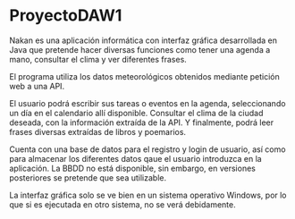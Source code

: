 # ProyectoDAW1
Nakan es una aplicación informática con interfaz gráfica desarrollada en Java que pretende hacer diversas funciones como tener una agenda a mano, consultar el clima y ver diferentes frases. 

El programa utiliza los datos meteorológicos obtenidos mediante petición web a una API.

El usuario podrá escribir sus tareas o eventos en la agenda, seleccionando un día en el calendario allí disponible. Consultar el clima de la ciudad deseada, con la información extraída de la API. Y finalmente, podrá leer frases diversas extraídas de libros y poemarios.

Cuenta con una base de datos para el registro y login de usuario, así como para almacenar los diferentes datos qaue el usuario introduzca en la aplicación. La BBDD no está disponible, sin embargo, en versiones posteriores se pretende que sea utilizable. 

La interfaz gráfica solo se ve bien en un sistema operativo Windows, por lo que si es ejecutada en otro sistema, no se verá debidamente.
